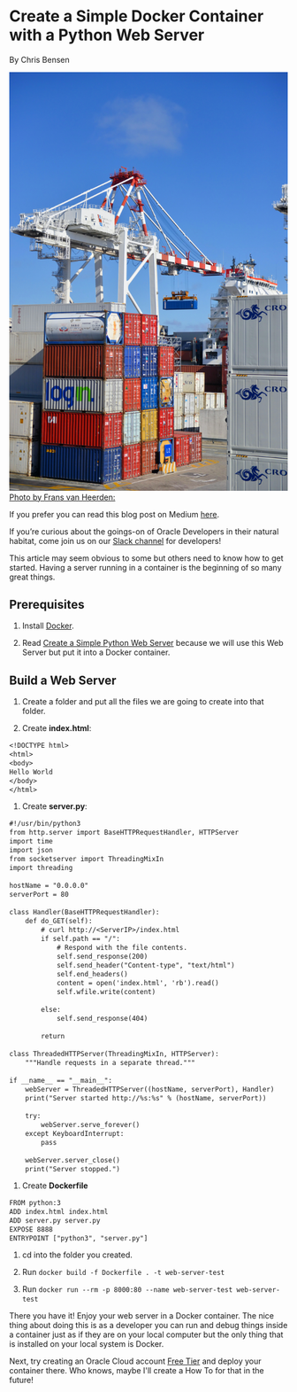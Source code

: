 # Create a Simple Docker Container with a Python Web Server 

By Chris Bensen

![](images/pexels-frans-van-heerden-1624695.jpg)
[Photo by Frans van Heerden:](https://www.pexels.com/photo/cargo-containers-trailer-lot-1624695/)

If you prefer you can read this blog post on Medium [here](TODO).

If you’re curious about the goings-on of Oracle Developers in their natural habitat, come join us on our [Slack channel](https://bit.ly/devrel_slack) for developers!

This article may seem obvious to some but others need to know how to get started. Having a server running in a container is the beginning of so many great things.

## Prerequisites

1. Install [Docker](https://www.docker.com).

1. Read [Create a Simple Python Web Server](https://medium.com/oracledevs/create-a-simple-python-web-server-on-oci-1d3634a1d7c2) because we will use this Web Server but put it into a Docker container.

## Build a Web Server

1. Create a folder and put all the files we are going to create into that folder.

1. Create **index.html**:
  ```
  <!DOCTYPE html>
  <html>
  <body>
  Hello World
  </body>
  </html>
  ```

1. Create **server.py**:
  ```
  #!/usr/bin/python3
  from http.server import BaseHTTPRequestHandler, HTTPServer
  import time
  import json
  from socketserver import ThreadingMixIn
  import threading

  hostName = "0.0.0.0"
  serverPort = 80

  class Handler(BaseHTTPRequestHandler):
      def do_GET(self):
          # curl http://<ServerIP>/index.html
          if self.path == "/":
              # Respond with the file contents.
              self.send_response(200)
              self.send_header("Content-type", "text/html")
              self.end_headers()
              content = open('index.html', 'rb').read()
              self.wfile.write(content)

          else:
              self.send_response(404)

          return

  class ThreadedHTTPServer(ThreadingMixIn, HTTPServer):
      """Handle requests in a separate thread."""

  if __name__ == "__main__":
      webServer = ThreadedHTTPServer((hostName, serverPort), Handler)
      print("Server started http://%s:%s" % (hostName, serverPort))

      try:
          webServer.serve_forever()
      except KeyboardInterrupt:
          pass

      webServer.server_close()
      print("Server stopped.")
  ```

1. Create **Dockerfile**
  ```
  FROM python:3
  ADD index.html index.html
  ADD server.py server.py
  EXPOSE 8888
  ENTRYPOINT ["python3", "server.py"]
  ```
1. cd into the folder you created.

1. Run ``docker build -f Dockerfile . -t web-server-test``

1. Run ``docker run --rm -p 8000:80 --name web-server-test web-server-test``

There you have it! Enjoy your web server in a Docker container. The nice thing about doing this is as a developer you can run and debug things inside a container just as if they are on your local computer but the only thing that is installed on your local system is Docker.

Next, try creating an Oracle Cloud account [Free Tier](https://medium.com/oracledevs/create-an-oracle-always-free-cloud-account-bc6aa82c1397) and deploy your container there. Who knows, maybe I'll create a How To for that in the future!
